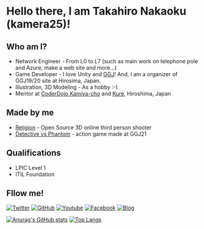 # Hello there, I am Takahiro Nakaoku (kamera25)!

## Who am I?
 - Network Engineer - From L0 to L7 (such as main work on telephone pole and Azure, make a web site and more...)  
 - Game Developer - I love Unity and [GGJ](https://globalgamejam.org)! And, I am a organizer of GGJ19/20 site at Hirosima, Japan. 
 - Illustration, 3D Modeling - As a hobby :-)
 - Mentor at [CoderDojo Kamiya-cho](https://www.coderdojo-hiroshima.com) and [Kure](https://coderdojokure.jimdofree.com), Hiroshima, Japan


## Made by me
 - [Religion](https://crowsullcore.jimdofree.com) - Open Source 3D online third person shooter
 - [Detective vs Phantom](https://github.com/kamera25/detective_vs_phantom) - action game made at GGJ21

## Qualifications
 - LPIC Level 1
 - ITIL Foundation

## Fllow me!

[![Twitter](https://img.shields.io/twitter/follow/csc_kamera25?style=social)](https://twitter.com/csc_kamera25)
[![GitHub](https://img.shields.io/github/followers/kamera25?label=follow&style=social)](https://github.com/kamera25)
[![Youtube](https://img.shields.io/youtube/channel/subscribers/UC1WEYqPc6MwQO92kY2896Pw?style=social)](https://www.youtube.com/channel/UC1WEYqPc6MwQO92kY2896Pw)
[![Facebook](https://img.shields.io/static/v1?label=Fllowme!&message=Facebook&color=blue)](https://www.facebook.com/kamera25)
[![Blog](https://img.shields.io/badge/MyBlog-green)](https://kamera25.hatenadiary.jp)




[![Anurag's GitHub stats](https://github-readme-stats.vercel.app/api?username=kamera25)](https://github.com/anuraghazra/github-readme-stats)
[![Top Langs](https://github-readme-stats.vercel.app/api/top-langs/?username=kamera25&layout=compact)](https://github.com/anuraghazra/github-readme-stats)
